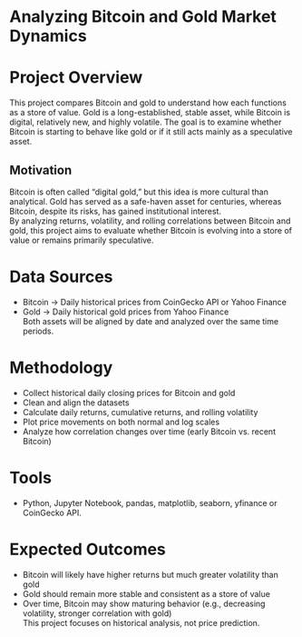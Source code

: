 # Analyzing Bitcoin and Gold Market Dynamics

# Project Overview  
This project compares Bitcoin and gold to understand how each functions as a store of value. Gold is a long-established, stable asset, while Bitcoin is digital, relatively new, and highly volatile. The goal is to examine whether Bitcoin is starting to behave like gold or if it still acts mainly as a speculative asset.

## Motivation  
Bitcoin is often called “digital gold,” but this idea is more cultural than analytical. Gold has served as a safe-haven asset for centuries, whereas Bitcoin, despite its risks, has gained institutional interest.  
By analyzing returns, volatility, and rolling correlations between Bitcoin and gold, this project aims to evaluate whether Bitcoin is evolving into a store of value or remains primarily speculative.

# Data Sources  
- Bitcoin → Daily historical prices from CoinGecko API or Yahoo Finance  
- Gold → Daily historical gold prices from Yahoo Finance  
Both assets will be aligned by date and analyzed over the same time periods.

# Methodology  
- Collect historical daily closing prices for Bitcoin and gold  
- Clean and align the datasets  
- Calculate daily returns, cumulative returns, and rolling volatility  
- Plot price movements on both normal and log scales  
- Analyze how correlation changes over time (early Bitcoin vs. recent Bitcoin)

# Tools  
- Python, Jupyter Notebook, pandas, matplotlib, seaborn, yfinance or CoinGecko API.

# Expected Outcomes  
- Bitcoin will likely have higher returns but much greater volatility than gold  
- Gold should remain more stable and consistent as a store of value  
- Over time, Bitcoin may show maturing behavior (e.g., decreasing volatility, stronger correlation with gold)  
This project focuses on historical analysis, not price prediction.



